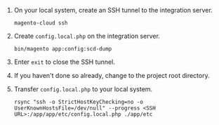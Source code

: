 <div markdown="1">

1.	On your local system, create an SSH tunnel to the integration server.

		magento-cloud ssh
2.	Create `config.local.php` on the integration server.

		bin/magento app:config:scd-dump

	<!-- A message similar to the following displays if you have any sensitive settings configured in your system:

	<pre class="no-copy">
	The configuration file doesn't contain the sensitive data by security reason. The sensitive data can be stored in the next environment variables:
	CONFIG__DEFAULT__DEV__RESTRICT__ALLOW_IPS for dev/restrict/allow_ips</pre> -->
3.	Enter `exit` to close the SSH tunnel.
3.	If you haven't done so already, change to the project root directory.
4.	Transfer `config.local.php` to your local system.

		rsync "ssh -o StrictHostKeyChecking=no -o UserKnownHostsFile=/dev/null" --progress <SSH URL>:/app/app/etc/config.local.php ./app/etc